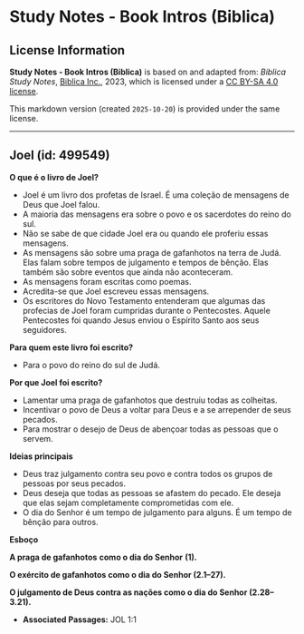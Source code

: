 # Study Notes - Book Intros (Biblica)

## License Information

**Study Notes - Book Intros (Biblica)** is based on and adapted from: _Biblica Study Notes_, [Biblica Inc.](https://www.biblica.com/), 2023, which is licensed under a [CC BY-SA 4.0 license](https://creativecommons.org/licenses/by-sa/4.0/legalcode.en).

This markdown version (created `2025-10-20`) is provided under the same license.



--------------------------------

## Joel (id: 499549)

**O que é o livro de Joel?**

* Joel é um livro dos profetas de Israel. É uma coleção de mensagens de Deus que Joel falou.
* A maioria das mensagens era sobre o povo e os sacerdotes do reino do sul.
* Não se sabe de que cidade Joel era ou quando ele proferiu essas mensagens.
* As mensagens são sobre uma praga de gafanhotos na terra de Judá. Elas falam sobre tempos de julgamento e tempos de bênção. Elas também são sobre eventos que ainda não aconteceram.
* As mensagens foram escritas como poemas.
* Acredita\-se que Joel escreveu essas mensagens.
* Os escritores do Novo Testamento entenderam que algumas das profecias de Joel foram cumpridas durante o Pentecostes. Aquele Pentecostes foi quando Jesus enviou o Espírito Santo aos seus seguidores.

**Para quem este livro foi escrito?**

* Para o povo do reino do sul de Judá.

**Por que Joel foi escrito?**

* Lamentar uma praga de gafanhotos que destruiu todas as colheitas.
* Incentivar o povo de Deus a voltar para Deus e a se arrepender de seus pecados.
* Para mostrar o desejo de Deus de abençoar todas as pessoas que o servem.

**Ideias principais**

* Deus traz julgamento contra seu povo e contra todos os grupos de pessoas por seus pecados.
* Deus deseja que todas as pessoas se afastem do pecado. Ele deseja que elas sejam completamente comprometidas com ele.
* O dia do Senhor é um tempo de julgamento para alguns. É um tempo de bênção para outros.

**Esboço**

**A praga de gafanhotos** **como o dia do Senhor** **(1\).**

**O exército de gafanhotos como o dia do Senhor (2\.1–27\).**

**O julgamento de Deus contra as nações como o dia do Senhor (2\.28–3\.21\).**

* **Associated Passages:** JOL 1:1


